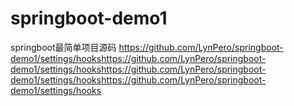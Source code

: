 # springboot-demo1
springboot最简单项目源码
https://github.com/LynPero/springboot-demo1/settings/hookshttps://github.com/LynPero/springboot-demo1/settings/hookshttps://github.com/LynPero/springboot-demo1/settings/hookshttps://github.com/LynPero/springboot-demo1/settings/hooks
